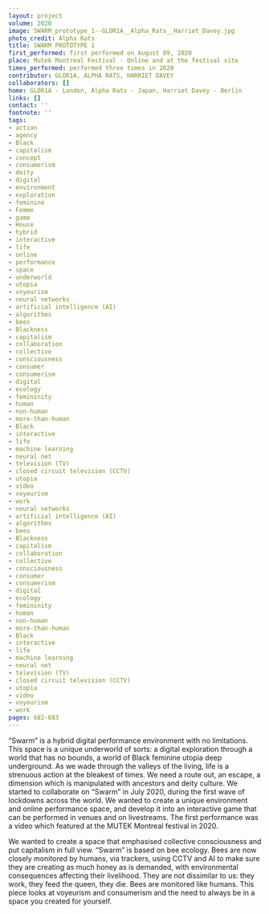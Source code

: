 ```yaml
---
layout: project
volume: 2020
image: SWARM_prototype_1--GLOR1A__Alpha_Rats__Harriet_Davey.jpg
photo_credit: Alpha Rats
title: SWARM PROTOTYPE 1
first_performed: first performed on August 09, 2020
place: Mutek Montreal Festival - Online and at the festival site
times_performed: performed three times in 2020
contributor: GLOR1A, ALPHA RATS, HARRIET DAVEY
collaborators: []
home: GLOR1A - London, Alpha Rats - Japan, Harriet Davey - Berlin
links: []
contact: ''
footnote: ''
tags:
- action
- agency
- Black
- capitalism
- concept
- consumerism
- deity
- digital
- environment
- exploration
- feminine
- Femme
- game
- House
- hybrid
- interactive
- life
- online
- performance
- space
- underworld
- utopia
- voyeurism
- neural networks
- artificial intelligence (AI)
- algorithms
- bees
- Blackness
- capitalism
- collaboration
- collective
- consciousness
- consumer
- consumerism
- digital
- ecology
- femininity
- human
- non-human
- more-than-human
- Black
- interactive
- life
- machine learning
- neural net
- television (TV)
- closed circuit television (CCTV)
- utopia
- video
- voyeurism
- work
- neural networks
- artificial intelligence (AI)
- algorithms
- bees
- Blackness
- capitalism
- collaboration
- collective
- consciousness
- consumer
- consumerism
- digital
- ecology
- femininity
- human
- non-human
- more-than-human
- Black
- interactive
- life
- machine learning
- neural net
- television (TV)
- closed circuit television (CCTV)
- utopia
- video
- voyeurism
- work
pages: 682-683
---
```


“Swarm” is a hybrid digital performance environment with no limitations. This space is a unique underworld of sorts: a digital exploration through a world that has no bounds, a world of Black feminine utopia deep underground. As we wade through the valleys of the living, life is a strenuous action at the bleakest of times. We need a route out, an escape, a dimension which is manipulated with ancestors and deity culture. We started to collaborate on “Swarm” in July 2020, during the first wave of lockdowns across the world. We wanted to create a unique environment and online performance space, and develop it into an interactive game that can be performed in venues and on livestreams. The first performance was a video which featured at the MUTEK Montreal festival in 2020.

 

We wanted to create a space that emphasised collective consciousness and put capitalism in full view. “Swarm” is based on bee ecology. Bees are now closely monitored by humans, via trackers, using CCTV and AI to make sure they are creating as much honey as is demanded, with environmental consequences affecting their livelihood. They are not dissimilar to us: they work, they feed the queen, they die. Bees are monitored like humans. This piece looks at voyeurism and consumerism and the need to always be in a space you created for yourself. 